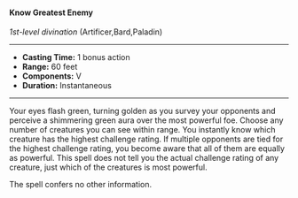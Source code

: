 #### Know Greatest Enemy
*1st-level divination* (Artificer,Bard,Paladin)
___
- **Casting Time:** 1 bonus action
- **Range:** 60 feet
- **Components:** V
- **Duration:** Instantaneous 
---
Your eyes flash green, turning golden as you survey your opponents and perceive a shimmering green aura over the most powerful foe. Choose any number of creatures you can see within range. You instantly know which creature has the highest challenge rating. If multiple opponents are tied for the highest challenge rating, you become aware that all of them are equally as powerful. This spell does not tell you the actual challenge rating of any creature, just which of the creatures is most powerful. 

The spell confers no other information.
